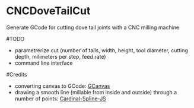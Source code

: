 # CNCDoveTailCut
Generate GCode for cutting dove tail joints with a CNC milling machine

#TODO

* parametrerize cut (number of tails, width, height, tool diameter, cutting depth, milimeters per step, feed rate)
* command line interface

#Credits

* converting canvas to GCode: [GCanvas](https://github.com/em/gcanvas)
* drawing a smooth line (millable from inside and outside) through a number of points: [Cardinal-Spline-JS](https://github.com/epistemex/cardinal-spline-js)
